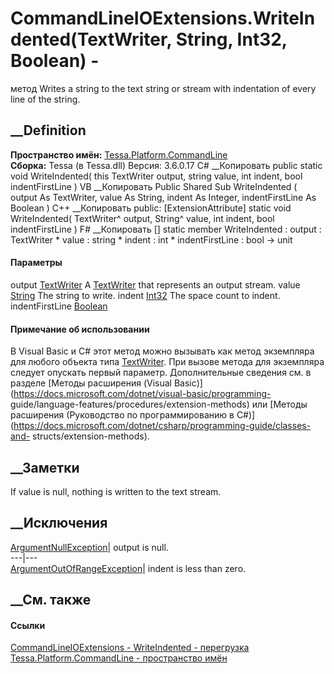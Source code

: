 # CommandLineIOExtensions.WriteIndented(TextWriter, String, Int32, Boolean) -
метод
Writes a string to the text string or stream with indentation of every line of
the string.
## __Definition
 **Пространство имён:**
[Tessa.Platform.CommandLine](N_Tessa_Platform_CommandLine.htm)  
 **Сборка:** Tessa (в Tessa.dll) Версия: 3.6.0.17
C# __Копировать
     public static void WriteIndented(
    	this TextWriter output,
    	string value,
    	int indent,
    	bool indentFirstLine
    )
VB __Копировать
    <ExtensionAttribute>
    Public Shared Sub WriteIndented ( 
    	output As TextWriter,
    	value As String,
    	indent As Integer,
    	indentFirstLine As Boolean
    )
C++ __Копировать
     public:
    [ExtensionAttribute]
    static void WriteIndented(
    	TextWriter^ output, 
    	String^ value, 
    	int indent, 
    	bool indentFirstLine
    )
F# __Копировать
     [<ExtensionAttribute>]
    static member WriteIndented : 
            output : TextWriter * 
            value : string * 
            indent : int * 
            indentFirstLine : bool -> unit 
#### Параметры
output
[TextWriter](https://learn.microsoft.com/dotnet/api/system.io.textwriter)
    A [TextWriter](https://learn.microsoft.com/dotnet/api/system.io.textwriter) that represents an output stream.
value [String](https://learn.microsoft.com/dotnet/api/system.string)
    The string to write.
indent [Int32](https://learn.microsoft.com/dotnet/api/system.int32)
    The space count to indent.
indentFirstLine
[Boolean](https://learn.microsoft.com/dotnet/api/system.boolean)
#### Примечание об использовании
В Visual Basic и C# этот метод можно вызывать как метод экземпляра для любого
объекта типа
[TextWriter](https://learn.microsoft.com/dotnet/api/system.io.textwriter). При
вызове метода для экземпляра следует опускать первый параметр. Дополнительные
сведения см. в разделе [Методы расширения (Visual
Basic)](https://docs.microsoft.com/dotnet/visual-basic/programming-
guide/language-features/procedures/extension-methods) или [Методы расширения
(Руководство по программированию в
C#)](https://docs.microsoft.com/dotnet/csharp/programming-guide/classes-and-
structs/extension-methods).
##  __Заметки
If value is null, nothing is written to the text stream.
## __Исключения
[ArgumentNullException](https://learn.microsoft.com/dotnet/api/system.argumentnullexception)|
output is null.  
---|---  
[ArgumentOutOfRangeException](https://learn.microsoft.com/dotnet/api/system.argumentoutofrangeexception)|
indent is less than zero.  
##  __См. также
#### Ссылки
[CommandLineIOExtensions -
](T_Tessa_Platform_CommandLine_CommandLineIOExtensions.htm)
[WriteIndented -
перегрузка](Overload_Tessa_Platform_CommandLine_CommandLineIOExtensions_WriteIndented.htm)
[Tessa.Platform.CommandLine - пространство
имён](N_Tessa_Platform_CommandLine.htm)
